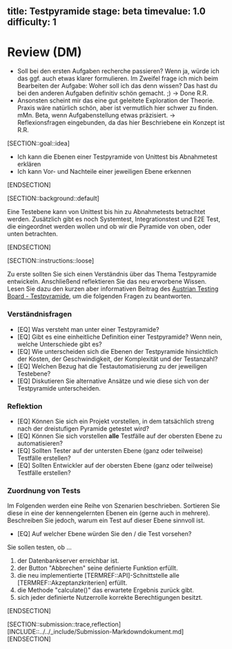 title: Testpyramide
stage: beta
timevalue: 1.0
difficulty: 1
---
# Review (DM)
- Soll bei den ersten Aufgaben recherche passieren? Wenn ja, würde ich das ggf. auch etwas klarer formulieren. Im Zweifel frage ich mich beim Bearbeiten der Aufgabe: Woher soll ich das denn wissen? Das hast du bei den anderen Aufgaben definitiv schön gemacht. ;) -> Done R.R.
- Ansonsten scheint mir das eine gut geleitete Exploration der Theorie. Praxis wäre natürlich schön, aber ist vermutlich hier schwer zu finden. mMn. Beta, wenn Aufgabenstellung etwas präzisiert. -> Reflexionsfragen eingebunden, da das hier Beschriebene ein Konzept ist R.R.

[SECTION::goal::idea]

- Ich kann die Ebenen einer Testpyramide von Unittest bis Abnahmetest erklären
- Ich kann Vor- und Nachteile einer jeweiligen Ebene erkennen

[ENDSECTION]

[SECTION::background::default]

Eine Testebene kann von Unittest bis hin zu Abnahmetests betrachtet werden. Zusätzlich gibt es noch
Systemtest, Integrationstest und E2E Test, die eingeordnet werden wollen und ob wir die Pyramide von
oben, oder unten betrachten.

[ENDSECTION]

[SECTION::instructions::loose]

Zu erste sollten Sie sich einen Verständnis über das Thema Testpyramide entwickeln. Anschließend
reflektieren Sie das neu erworbene Wissen. Lesen Sie dazu den kurzen aber informativen Beitrag des
[Austrian Testing Board - Testpyramide](https://www.austriantestingboard.at/die-testautomationspyramide-ein-einfaches-gebilde-voller-missverstaendnisse/), um die folgenden
Fragen zu beantworten.

### Verständnisfragen

- [EQ] Was versteht man unter einer Testpyramide?
- [EQ] Gibt es eine einheitliche Definition einer Testpyramide? Wenn nein, welche Unterschiede gibt es?
- [EQ] Wie unterscheiden sich die Ebenen der Testpyramide hinsichtlich der Kosten, der Geschwindigkeit,
  der Komplexität und der Testanzahl?
- [EQ] Welchen Bezug hat die Testautomatisierung zu der jeweiligen Testebene?
- [EQ] Diskutieren Sie alternative Ansätze und wie diese sich von der Testpyramide unterscheiden.

### Reflektion

- [EQ] Können Sie sich ein Projekt vorstellen, in dem tatsächlich streng nach der dreistufigen
  Pyramide getestet wird?
- [EQ] Können Sie sich vorstellen **alle** Testfälle auf der obersten Ebene zu automatisieren?
- [EQ] Sollten Tester auf der untersten Ebene (ganz oder teilweise) Testfälle erstellen?
- [EQ] Sollten Entwickler auf der obersten Ebene (ganz oder teilweise) Testfälle erstellen?

### Zuordnung von Tests

Im Folgenden werden eine Reihe von Szenarien beschrieben. Sortieren Sie diese in eine der
kennengelernten Ebenen ein (gerne auch in mehrere). Beschreiben Sie jedoch, warum ein Test auf
dieser Ebene sinnvoll ist.

- [EQ] Auf welcher Ebene würden Sie den / die Test vorsehen?

Sie sollen testen, ob ...

1. der Datenbankserver erreichbar ist.
2. der Button "Abbrechen" seine definierte Funktion erfüllt.
3. die neu implementierte [TERMREF::API]-Schnittstelle alle [TERMREF::Akzeptanzkriterien]
   erfüllt.
4. die Methode "calculate()" das erwartete Ergebnis zurück gibt.
5. sich jeder definierte Nutzerrolle korrekte Berechtigungen besitzt.

[ENDSECTION]

[SECTION::submission::trace,reflection]
[INCLUDE::../../_include/Submission-Markdowndokument.md]
[ENDSECTION]
